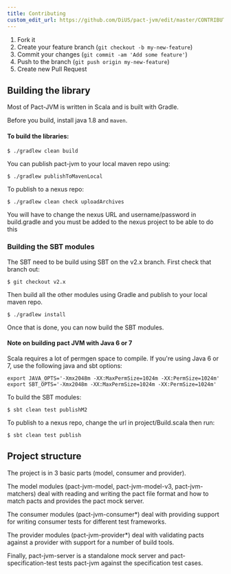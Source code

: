 ```yaml
---
title: Contributing
custom_edit_url: https://github.com/DiUS/pact-jvm/edit/master/CONTRIBUTING.md
---
```

<!-- This file has been synced from the DiUS/pact-jvm repository. Please do not edit it directly. The URL of the source file can be found in the custom_edit_url value above -->

1. Fork it
2. Create your feature branch (`git checkout -b my-new-feature`)
3. Commit your changes (`git commit -am 'Add some feature'`)
4. Push to the branch (`git push origin my-new-feature`)
5. Create new Pull Request

## Building the library

Most of Pact-JVM is written in Scala and is built with Gradle.

Before you build, install java 1.8 and `maven`.

#### To build the libraries:

    $ ./gradlew clean build

You can publish pact-jvm to your local maven repo using:

    $ ./gradlew publishToMavenLocal

To publish to a nexus repo:

    $ ./gradlew clean check uploadArchives

You will have to change the nexus URL and username/password in build.gradle and you must be added to the nexus project
to be able to do this

### Building the SBT modules

The SBT need to be build using SBT on the v2.x branch. First check that branch out:

    $ git checkout v2.x

Then build all the other modules using Gradle and publish to your local maven repo.

    $ ./gradlew install

Once that is done, you can now build the SBT modules.

#### Note on building pact JVM with Java 6 or 7

Scala requires a lot of permgen space to compile. If you're using Java 6 or 7, use the following java and sbt options:

    export JAVA_OPTS='-Xmx2048m -XX:MaxPermSize=1024m -XX:PermSize=1024m'
    export SBT_OPTS='-Xmx2048m -XX:MaxPermSize=1024m -XX:PermSize=1024m'

To build the SBT modules:

    $ sbt clean test publishM2

To publish to a nexus repo, change the url in project/Build.scala then run:

    $ sbt clean test publish

## Project structure

The project is in 3 basic parts (model, consumer and provider). 

The model modules (pact-jvm-model, pact-jvm-model-v3, pact-jvm-matchers) deal with reading and writing the pact file format and how to match pacts and provides the pact mock server. 

The consumer modules (pact-jvm-consumer\*) deal with providing support for writing consumer tests for different test frameworks. 

The provider modules (pact-jvm-provider\*) deal with validating pacts against a provider with support for a number of build tools. 

Finally, pact-jvm-server is a standalone mock server and pact-specification-test tests pact-jvm against the specification test cases.
